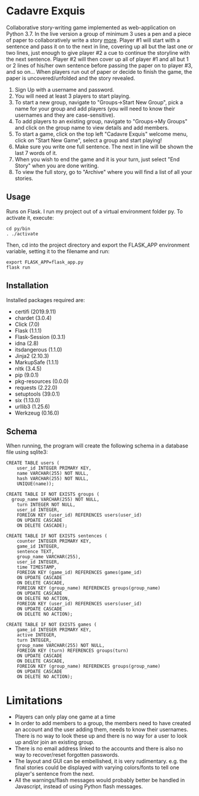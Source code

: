 # Cadavre Exquis
Collaborative story-writing game implemented as web-application on Python 3.7.
In the live version a group of minimum 3 uses a pen and a piece of paper to collaboratively write a story [more](https://en.wikipedia.org/wiki/Exquisite_corpse).
Player #1 will start with a sentence and pass it on to the next in line, covering up
all but the last one or two lines, just enough to give player #2 a cue to continue the storyline with
the next sentence. Player #2 will then cover up all of player #1 and all but 1 or 2 lines of his/her
own sentence before passing the paper on to player #3, and so on...
When players run out of paper or decide to finish the game, the paper is uncovered/unfolded and the
story revealed.

1. Sign Up with a username and password.
2. You will need at least 3 players to start playing.
3. To start a new group, navigate to "Groups->Start New Group", pick a name for your group and add players (you will need to know their usernames and they are case-sensitive).
4. To add players to an existing group, navigate to "Groups->My Groups" and click on the group name to view details and add members.
5. To start a game, click on the top left "Cadavre Exquis" welcome menu, click on "Start New Game", select a group and start playing!
6. Make sure you write one full sentence. The next in line will be shown the last 7 words of it.
7. When you wish to end the game and it is your turn, just select "End Story" when you are done writing.
8. To view the full story, go to "Archive" where you will find a list of all your stories.

## Usage
Runs on Flask. I run my project out of a virtual environment folder py. To activate it, execute:
```
cd py/bin
. ./activate
```

Then, cd into the project directory and export the FLASK_APP environment variable, setting it to the filename and run:
```
export FLASK_APP=flask_app.py
flask run
```

## Installation

Installed packages required are:
* certifi (2019.9.11)
* chardet (3.0.4)
* Click (7.0)
* Flask (1.1.1)
* Flask-Session (0.3.1)
* idna (2.8)
* itsdangerous (1.1.0)
* Jinja2 (2.10.3)
* MarkupSafe (1.1.1)
* nltk (3.4.5)
* pip (9.0.1)
* pkg-resources (0.0.0)
* requests (2.22.0)
* setuptools (39.0.1)
* six (1.13.0)
* urllib3 (1.25.6)
* Werkzeug (0.16.0)

## Schema
When running, the program will create the following schema in a database file using sqlite3:

    CREATE TABLE users (
    	user_id INTEGER PRIMARY KEY,
	    name VARCHAR(255) NOT NULL,
	    hash VARCHAR(255) NOT NULL,
	    UNIQUE(name));

    CREATE TABLE IF NOT EXISTS groups (
      group_name VARCHAR(255) NOT NULL,
    	turn INTEGER NOT NULL,
	    user_id INTEGER,
	    FOREIGN KEY (user_id) REFERENCES users(user_id)
	    ON UPDATE CASCADE
	    ON DELETE CASCADE);

    CREATE TABLE IF NOT EXISTS sentences (
    	counter INTEGER PRIMARY KEY,
	    game_id INTEGER,
	    sentence TEXT,
	    group_name VARCHAR(255),
	    user_id INTEGER,
	    time TIMESTAMP,
	    FOREIGN KEY (game_id) REFERENCES games(game_id)
	    ON UPDATE CASCADE
	    ON DELETE CASCADE,
	    FOREIGN KEY (group_name) REFERENCES groups(group_name)
	    ON UPDATE CASCADE
	    ON DELETE NO ACTION,
	    FOREIGN KEY (user_id) REFERENCES users(user_id)
	    ON UPDATE CASCADE
	    ON DELETE NO ACTION);

    CREATE TABLE IF NOT EXISTS games (
	    game_id INTEGER PRIMARY KEY,
	    active INTEGER,
	    turn INTEGER,
	    group_name VARCHAR(255) NOT NULL,
	    FOREIGN KEY (turn) REFERENCES groups(turn)
	    ON UPDATE CASCADE
	    ON DELETE CASCADE,
	    FOREIGN KEY (group_name) REFERENCES groups(group_name)
	    ON UPDATE CASCADE
	    ON DELETE NO ACTION);

  # Limitations

  * Players can only play one game at a time
  * In order to add members to a group, the members need to have created an account and the user adding them,
  needs to know their usernames. There is no way to look these up and there is no way for a user to look up
  and/or join an existing group.
  * There is no email address linked to the accounts and there is also no way to recover/reset forgotten passwords.
  * The layout and GUI can be embellished, it is very rudimentary. e.g. the final stories could be displayed with
  varying colors/fonts to tell one player's sentence from the next.
  * All the warnings/flash messages would probably better be handled in Javascript, instead of using Python flash messages.
